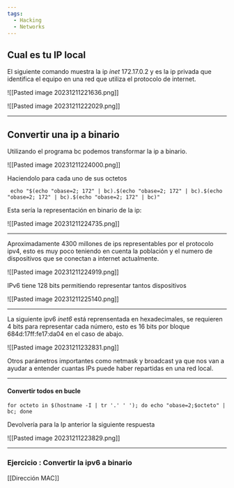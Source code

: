 ```yaml
---
tags:
  - Hacking
  - Networks
---
```


## Cual es tu IP local

El siguiente comando muestra la ip *inet* 172.17.0.2 y es la ip privada que identifica el equipo en una red que utiliza el protocolo de internet.

![[Pasted image 20231211221636.png]]

![[Pasted image 20231211222029.png]]

---
## Convertir una ip a binario


Utilizando el programa bc podemos transformar la ip a binario.

![[Pasted image 20231211224000.png]]

Haciendolo para cada uno de sus octetos 

```
 echo "$(echo "obase=2; 172" | bc).$(echo "obase=2; 172" | bc).$(echo "obase=2; 172" | bc).$(echo "obase=2; 172" | bc)"
```

Esta sería la representación en binario de la ip:

![[Pasted image 20231211224735.png]]

---

Aproximadamente 4300 millones de ips representables por el protocolo ipv4, esto es muy poco teniendo en cuenta la población y el numero de dispositivos que se conectan a internet actualmente.

![[Pasted image 20231211224919.png]]

IPv6 tiene 128 bits permitiendo representar tantos dispositivos

![[Pasted image 20231211225140.png]]

---

La siguiente ipv6 *inet6* está reprensentada en hexadecimales, se requieren 4 bits para representar cada número, esto es 16 bits por bloque  684d:17ff:fe17:da04 en el caso de abajo.

![[Pasted image 20231211232831.png]]

Otros parámetros importantes como netmask y broadcast ya que nos van a ayudar a entender cuantas IPs puede haber repartidas en una red local. 

---
#### Convertir todos en bucle

```
for octeto in $(hostname -I | tr '.' ' '); do echo "obase=2;$octeto" | bc; done
```

Devolvería para la Ip anterior la siguiente respuesta

![[Pasted image 20231211223829.png]]

---
### Ejercicio : Convertir la ipv6 a binario

[[Dirección MAC]]

